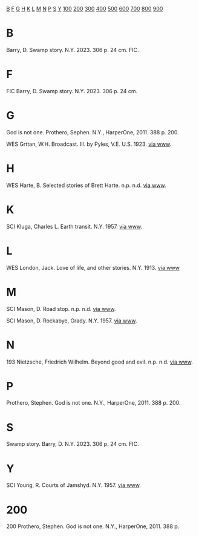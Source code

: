 [B](#B)
[F](#F)
[G](#G)
[H](#H)
[K](#K)
[L](#L)
[M](#M)
[N](#N)
[P](#P)
[S](#S)
[Y](#Y)
[100](#100)
[200](#200)
[300](#300)
[400](#400)
[500](#500)
[600](#600)
[700](#700)
[800](#800)
[900](#900)

# B

Barry, D.  Swamp story.  N.Y. 2023.  306 p. 24 cm.  FIC.

# F

FIC  Barry, D.  Swamp story.  N.Y. 2023.  306 p. 24 cm.

# G

God is not one. Prothero, Sephen.  N.Y., HarperOne, 2011.  388 p.  200.

WES  Grttan, W.H.  Broadcast. Ill. by Pyles, V.E.  U.S. 1923.  [via www](https://www.gutenberg.org/ebooks/71488).

# H

WES  Harte, B.  Selected stories of Brett Harte.  n.p. n.d.  [via www](https://www.gutenberg.org/ebooks/1312).

# K

SCI  Kluga, Charles L.  Earth transit.  N.Y. 1957.  [via www](https://www.gutenberg.org/ebooks/71589).

# L

WES  London, Jack.  Love of life, and other stories.  N.Y. 1913.  [via www](https://www.gutenberg.org/cache/epub/710/pg710-images.html)

# M

SCI  Mason, D.  Road stop.  n.p. n.d.  [via www](https://www.gutenberg.org/ebooks/61309).

SCI  Mason, D.  Rockabye, Grady.  N.Y. 1957.  [via www](https://www.gutenberg.org/ebooks/71584).

# N

193  Nietzsche, Friedrich Wilhelm.  Beyond good and evil.  n.p. n.d.  [via www](https://www.gutenberg.org/ebooks/4363).

# P
Prothero, Stephen.  God is not one.  N.Y., HarperOne, 2011.  388 p.  200.

# S

Swamp story. Barry, D.  N.Y. 2023.  306 p. 24 cm.  FIC.

# Y

SCI  Young, R.  Courts of Jamshyd.  N.Y. 1957.  [via www](https://www.gutenberg.org/ebooks/71580).

# 200

200  Prothero, Stephen.  God is not one.  N.Y., HarperOne, 2011.  388 p.
